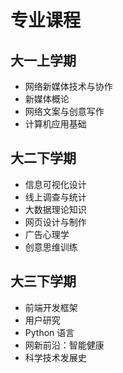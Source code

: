 # 专业课程
## 大一上学期
- 网络新媒体技术与协作
- 新媒体概论
- 网络文案与创意写作
- 计算机应用基础

## 大二下学期
- 信息可视化设计
- 线上调查与统计
- 大数据理论知识
- 网页设计与制作
- 广告心理学
- 创意思维训练

## 大三下学期
- 前端开发框架
- 用户研究
- Python 语言
- 网新前沿：智能健康
- 科学技术发展史